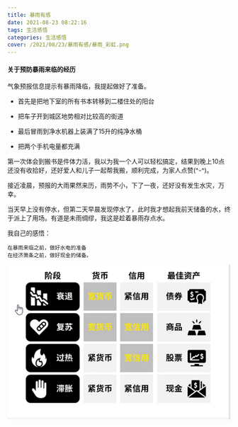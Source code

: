 ```yaml
---
title: 暴雨有感
date: 2021-08-23 08:22:16
tags: 生活感悟
categories: 生活感悟
cover: /2021/08/23/暴雨有感/暴雨_彩虹.png
---
```


#### 关于预防暴雨来临的经历



气象预报信息提示有暴雨降临，我提起做好了准备。

* 首先是把地下室的所有书本转移到二楼住处的阳台
* 把车子开到城区地势相对比较高的街道
* 最后冒雨到净水机器上装满了15升的纯净水桶

* 把两个手机电量都充满

第一次体会到搬书是件体力活，我以为我一个人可以轻松搞定，结果到晚上10点还没有收拾好，还好爱人和儿子一起帮我搬，顺利完成，为家人点赞(^-^)。

接近凌晨，预报的大雨果然来历，雨势不小，下了一夜，还好没有发生水灾，万幸。

当天早上没有停水，但第二天早晨发现停水了，此时我才想起我前天储备的水，终于派上了用场。有道是未雨绸缪，我这是趁着暴雨存点水。

我自己的感悟：

```
在暴雨来临之前，做好水电的准备
在经济萧条之前，做好现金的储备。
```

![img](/images/预留现金.png)

